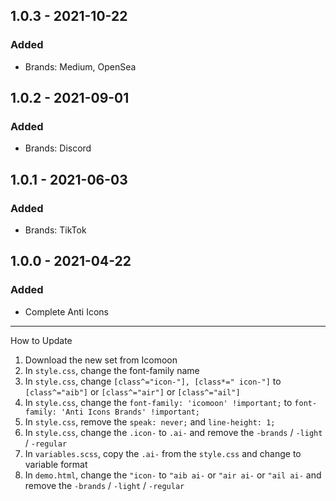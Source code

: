 ## 1.0.3 - 2021-10-22

### Added

- Brands: Medium, OpenSea

## 1.0.2 - 2021-09-01

### Added

- Brands: Discord

## 1.0.1 - 2021-06-03

### Added

- Brands: TikTok

## 1.0.0 - 2021-04-22

### Added

- Complete Anti Icons

---

How to Update

1. Download the new set from Icomoon
2. In `style.css`, change the font-family name
3. In `style.css`, change `[class^="icon-"], [class*=" icon-"]` to `[class^="aib"]` or `[class^="air"]` or `[class^="ail"]`
4. In `style.css`, change the `font-family: 'icomoon' !important;` to `font-family: 'Anti Icons Brands' !important;`
5. In `style.css`, remove the `speak: never;` and `line-height: 1;`
6. In `style.css`, change the `.icon-` to `.ai-` and remove the `-brands` / `-light` / `-regular`
7. In `variables.scss`, copy the `.ai-` from the `style.css` and change to variable format
8. In `demo.html`, change the `"icon-` to `"aib ai-` or `"air ai-` or `"ail ai-` and remove the `-brands` / `-light` / `-regular`
